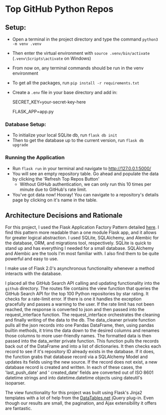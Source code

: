 # Top GitHub Python Repos

## Setup:

- Open a terminal in the project directory and type the command `python3 -m venv .venv`
- Then enter the virtual environment with `source .venv/bin/activate` (`.venv\Scripts\activate` on Windows)
- From now on, any terminal commands should be run in the venv environment
- To get all the packages, run `pip install -r requirements.txt`
- Create a `.env` file in your base directory and add in:

    SECRET_KEY=your-secret-key-here
    
    FLASK_APP=app.py

### Database Setup:

- To initialize your local SQLite db, run `flask db init`
- Then to get the database up to the current version, run `flask db upgrade`

### Running the Application

- Run `flask run` in your terminal and navigate to http://127.0.0.1:5000/
- You will see an empty repository table. Go ahead and populate the data by clicking the 'Refresh Top Repos Button'
  - Without GitHub authentication, we can only run this 10 times per minute due to GitHub's rate limit.
- You've got data now! Hooray! You can navigate to a repository's details page by clicking on it's name in the table.

## Architecture Decisions and Rationale

For this project, I used the Flask Application Factory Pattern detailed
[here](https://flask.palletsprojects.com/en/2.0.x/patterns/appfactories/). I find this pattern more readable than a one
module Flask app, and it allows for greater logical abstraction. I used SQLite, SQLAlchemy, and Alembic for the
database, ORM, and migrations tool, respectively. SQLite is quick to stand up and has everything I needed for a small
database. SQLAlchemy and Alembic are the tools I'm most familiar with. I also find them to be quite powerful and easy to
use.

I make use of Flask 2.0's asynchronous functionality whenever a method interacts with the database.

I placed all the GitHub Search API calling and updating functionality into the `github` directory. The routes file
contains the view function that queries the GitHub Search API for the top 100 Python repositories by star rating. It
checks for a rate-limit error. If there is one it handles the exception gracefully and passes a warning to the user. If
the rate limit has not been reached, the response is converted to json and then passed into the request_interface
function. The request_interface orchestrates the cleaning and finally writing of the data to the db. The data_cleaner
private function pulls all the json records into one Pandas DataFrame, then, using pandas builtin methods, it trims the
data down to the desired columns and renames those columns to more user-friendly names. The formatted data is then
passed into the data_writer private function. This function pulls the records back out of the DataFrame and into a list
of dictionaries. It then checks each record to see if it's repository ID already exists in the database. If it does, the
function grabs that database record via a SQLAlchemy Model and updates its fields using the new source. If the record
does not exist, a new database record is created and written. In each of these cases, the 'last_push_date' and '
created_date' fields are converted out of ISO 8601 datetime strings and into datetime.datetime objects using dateutil's
isoparser.

The view functionality for this project was built using Flask's Jinja2 templates with a lot of help from the
[DataTables.net](https://datatables.net/) jQuery plug-in. Even though our results are small, the pagination, and Ajax
extensibility it offers are fantastic. 
